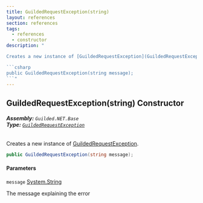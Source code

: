 ```yaml
---
title: GuildedRequestException(string)
layout: references
section: references
tags:
  - references
  - constructor
description: "

Creates a new instance of [GuildedRequestException](GuildedRequestException 'Guilded.NET.Base.GuildedRequestException').

```csharp
public GuildedRequestException(string message);
```"
---
```


## GuildedRequestException(string) Constructor
###### **Assembly:** `Guilded.NET.Base`<br/>**Type:** [`GuildedRequestException`](GuildedRequestException 'Guilded.NET.Base.GuildedRequestException')

Creates a new instance of [GuildedRequestException](GuildedRequestException 'Guilded.NET.Base.GuildedRequestException').

```csharp
public GuildedRequestException(string message);
```
#### Parameters

<a name='Guilded.NET.Base.GuildedRequestException.GuildedRequestException(string).message'></a>

`message` [System.String](https://docs.microsoft.com/en-us/dotnet/api/System.String 'System.String')

The message explaining the error